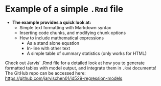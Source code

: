  # Example of a simple `.Rmd` file 
 
 - **The example provides a quick look at:**
   - Simple text formatting with Markdown syntax
   - Inserting code chunks, and modifying chunk options
   - How to include mathematical expressions
     - As a stand alone equation
     - In-line with other text
     - A simple table of summary statistics (only works for HTML)
 

Check out Jarvis' .Rmd file for a detailed look at how you to generate formatted tables with model output, and integrate them in `.Rmd` documents! The GitHub repo can be accessed here: <br> https://github.com/jarvischen01/id529-regression-models

